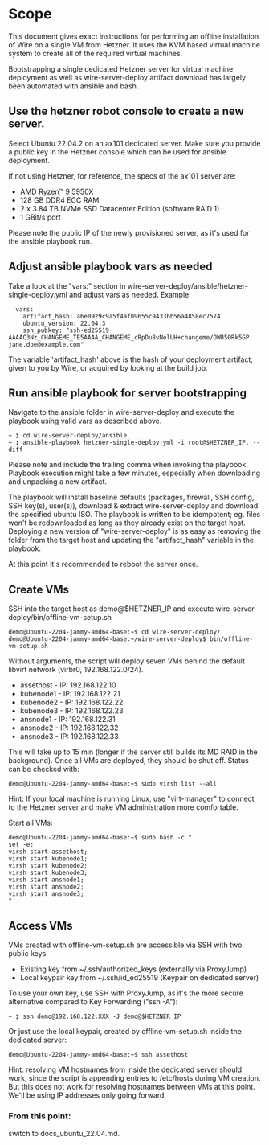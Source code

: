 # Scope

This document gives exact instructions for performing an offline installation of Wire on a single VM from Hetzner. it uses the KVM based virtual machine system to create all of the required virtual machines.

Bootstrapping a single dedicated Hetzner server for virtual machine deployment as well as wire-server-deploy artifact download has largely been automated with ansible and bash.

## Use the hetzner robot console to create a new server.

Select Ubuntu 22.04.2 on an ax101 dedicated server. Make sure you provide a public key in the Hetzner console which can be used for ansible deployment.

If not using Hetzner, for reference, the specs of the ax101 server are:

- AMD Ryzen™ 9 5950X
- 128 GB DDR4 ECC RAM
- 2 x 3.84 TB NVMe SSD Datacenter Edition (software RAID 1)
- 1 GBit/s port

Please note the public IP of the newly provisioned server, as it's used for the ansible playbook run.

## Adjust ansible playbook vars as needed

Take a look at the "vars:" section in wire-server-deploy/ansible/hetzner-single-deploy.yml and adjust vars as needed. Example:
```
  vars:
    artifact_hash: a6e0929c9a5f4af09655c9433bb56a4858ec7574
    ubuntu_version: 22.04.3
    ssh_pubkey: "ssh-ed25519 AAAAC3Nz_CHANGEME_TE5AAAA_CHANGEME_cRpDu8vNelUH+changeme/OWB50Rk5GP jane.doe@example.com"
```

The variable 'artifact_hash' above is the hash of your deployment artifact, given to you by Wire, or acquired by looking at the build job.

## Run ansible playbook for server bootstrapping

Navigate to the ansible folder in wire-server-deploy and execute the playbook using valid vars as described above.
```
~ ❯ cd wire-server-deploy/ansible
~ ❯ ansible-playbook hetzner-single-deploy.yml -i root@$HETZNER_IP, --diff
```
Please note and include the trailing comma when invoking the playbook. Playbook execution might take a few minutes, especially when downloading and unpacking a new artifact.

The playbook will install baseline defaults (packages, firewall, SSH config, SSH key(s), user(s)), download & extract wire-server-deploy and download the specified ubuntu ISO.
The playbook is written to be idempotent; eg. files won't be redownloaded as long as they already exist on the target host. Deploying a new version of "wire-server-deploy" is as easy as removing the folder from the target host and updating the "artifact_hash" variable in the playbook.

At this point it's recommended to reboot the server once.

## Create VMs

SSH into the target host as demo@$HETZNER_IP and execute wire-server-deploy/bin/offline-vm-setup.sh
```
demo@Ubuntu-2204-jammy-amd64-base:~$ cd wire-server-deploy/
demo@Ubuntu-2204-jammy-amd64-base:~/wire-server-deploy$ bin/offline-vm-setup.sh
```
Without arguments, the script will deploy seven VMs behind the default libvirt network (virbr0, 192.168.122.0/24).

 * assethost - IP: 192.168.122.10
 * kubenode1 - IP: 192.168.122.21
 * kubenode2 - IP: 192.168.122.22
 * kubenode3 - IP: 192.168.122.23
 * ansnode1  - IP: 192.168.122.31
 * ansnode2  - IP: 192.168.122.32
 * ansnode3  - IP: 192.168.122.33

This will take up to 15 min (longer if the server still builds its MD RAID in the background). Once all VMs are deployed, they should be shut off. Status can be checked with:
```
demo@Ubuntu-2204-jammy-amd64-base:~$ sudo virsh list --all
```

Hint: If your local machine is running Linux, use "virt-manager" to connect to the Hetzner server and make VM administration more comfortable.

Start all VMs:

```
demo@Ubuntu-2204-jammy-amd64-base:~$ sudo bash -c "
set -e;
virsh start assethost;
virsh start kubenode1;
virsh start kubenode2;
virsh start kubenode3;
virsh start ansnode1;
virsh start ansnode2;
virsh start ansnode3;
"
```

## Access VMs

VMs created with offline-vm-setup.sh are accessible via SSH with two public keys.
 * Existing key from ~/.ssh/authorized_keys (externally via ProxyJump)
 * Local keypair key from ~/.ssh/id_ed25519 (Keypair on dedicated server)

To use your own key, use SSH with ProxyJump, as it's the more secure alternative compared to Key Forwarding ("ssh -A"):
```
~ ❯ ssh demo@192.168.122.XXX -J demo@$HETZNER_IP
```

Or just use the local keypair, created by offline-vm-setup.sh inside the dedicated server:
```
demo@Ubuntu-2204-jammy-amd64-base:~$ ssh assethost
```

Hint: resolving VM hostnames from inside the dedicated server should work, since the script is appending entries to /etc/hosts during VM creation.
But this does not work for resolving hostnames between VMs at this point. We'll be using IP addresses only going forward.

### From this point:

switch to docs_ubuntu_22.04.md.
